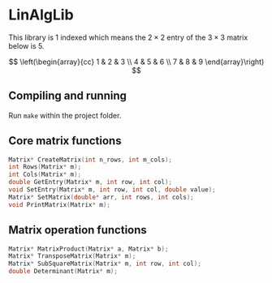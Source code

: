 # LinAlgLib
This library is $1$ indexed which means the $2 \times 2$ entry of the $3 \times 3$ matrix below is $5$.

$$
\left(\begin{array}{cc} 
    1 & 2 & 3 \\
    4 & 5 & 6 \\
    7 & 8 & 9
\end{array}\right)
$$ 

## Compiling and running
Run `make` within the project folder.

## Core matrix functions
```c
Matrix* CreateMatrix(int n_rows, int m_cols);
int Rows(Matrix* m);
int Cols(Matrix* m);
double GetEntry(Matrix* m, int row, int col);
void SetEntry(Matrix* m, int row, int col, double value);
Matrix* SetMatrix(double* arr, int rows, int cols);
void PrintMatrix(Matrix* m);
```

## Matrix operation functions
```c
Matrix* MatrixProduct(Matrix* a, Matrix* b);
Matrix* TransposeMatrix(Matrix* m);
Matrix* SubSquareMatrix(Matrix* m, int row, int col);
double Determinant(Matrix* m);
```